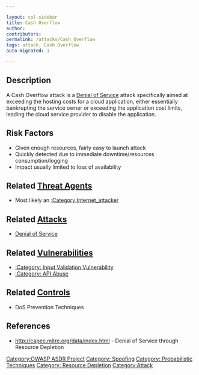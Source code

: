 ```yaml
---

layout: col-sidebar
title: Cash Overflow
author: 
contributors: 
permalink: /attacks/Cash_Overflow
tags: attack, Cash Overflow
auto-migrated: 1

---
```


## Description

A Cash Overflow attack is a [Denial of
Service](Denial_of_Service "wikilink") attack specifically aimed at
exceeding the hosting costs for a cloud application, either essentially
bankrupting the service owner or exceeding the application cost limits,
leading the cloud service provider to disable the application.

## Risk Factors

  - Given enough resources, fairly easy to launch attack
  - Quickly detected due to immediate downtime/resources
    consumption/logging
  - Impact usually limited to loss of availability

## Related [Threat Agents](Threat_Agents "wikilink")

  - Most likely an
    [:Category:Internet_attacker](:Category:Internet_attacker "wikilink")

## Related [Attacks](https://owasp.org/www-community/attacks/)

  - [Denial of Service](Denial_of_Service "wikilink")

## Related [Vulnerabilities](https://owasp.org/www-community/vulnerabilities/)

  - [:Category: Input Validation
    Vulnerability](:Category:_Input_Validation_Vulnerability "wikilink")
  - [:Category: API Abuse](:Category:_API_Abuse "wikilink")

## Related [Controls](https://owasp.org/www-community/controls/)

  - DoS Prevention Techniques

## References

  - <http://capec.mitre.org/data/index.html> - Denial of Service through
    Resource Depletion

[Category:OWASP ASDR Project](Category:OWASP_ASDR_Project "wikilink")
[Category: Spoofing](Category:_Spoofing "wikilink") [Category:
Probabilistic Techniques](Category:_Probabilistic_Techniques "wikilink")
[Category: Resource Depletion](Category:_Resource_Depletion "wikilink")
[Category:Attack](Category:Attack "wikilink")